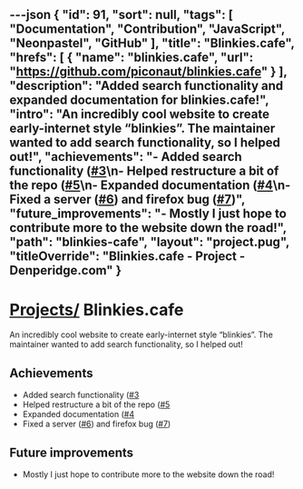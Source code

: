 ---json
{
"id": 91,
"sort": null,
"tags": [
"Documentation",
"Contribution",
"JavaScript",
"Neonpastel",
"GitHub"
],
"title": "Blinkies.cafe",
"hrefs": [
{
"name": "blinkies.cafe",
"url": "https://github.com/piconaut/blinkies.cafe"
}
],
"description": "Added search functionality and expanded documentation for blinkies.cafe!",
"intro": "An incredibly cool website to create early-internet style “blinkies”. The maintainer wanted to add search functionality, so I helped out!",
"achievements": "- Added search functionality ([#3](https://github.com/piconaut/blinkies.cafe/pull/3)\n- Helped restructure a bit of the repo ([#5](https://github.com/piconaut/blinkies.cafe/pull/5)\n- Expanded documentation ([#4](https://github.com/piconaut/blinkies.cafe/pull/4)\n- Fixed a server ([#6](https://github.com/piconaut/blinkies.cafe/pull/6)) and firefox bug ([#7](https://github.com/piconaut/blinkies.cafe/pull/7))",
"future_improvements": "- Mostly I just hope to contribute more to the website down the road!",
"path": "blinkies-cafe",
"layout": "project.pug",
"titleOverride": "Blinkies.cafe - Project - Denperidge.com"
}
---
# [Projects/](..) Blinkies.cafe
An incredibly cool website to create early-internet style “blinkies”. The maintainer wanted to add search functionality, so I helped out!

## Achievements
- Added search functionality ([#3](https://github.com/piconaut/blinkies.cafe/pull/3)
- Helped restructure a bit of the repo ([#5](https://github.com/piconaut/blinkies.cafe/pull/5)
- Expanded documentation ([#4](https://github.com/piconaut/blinkies.cafe/pull/4)
- Fixed a server ([#6](https://github.com/piconaut/blinkies.cafe/pull/6)) and firefox bug ([#7](https://github.com/piconaut/blinkies.cafe/pull/7))

## Future improvements
- Mostly I just hope to contribute more to the website down the road!
